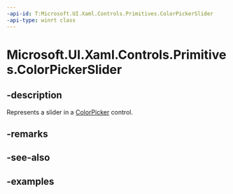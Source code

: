 ```yaml
---
-api-id: T:Microsoft.UI.Xaml.Controls.Primitives.ColorPickerSlider
-api-type: winrt class
---
```


<!-- Class syntax.
public class ColorPickerSlider : Slider, Slider
-->

# Microsoft.UI.Xaml.Controls.Primitives.ColorPickerSlider

## -description

Represents a slider in a [ColorPicker](../windows.ui.xaml.controls/colorpicker.md) control.

## -remarks

## -see-also

## -examples

